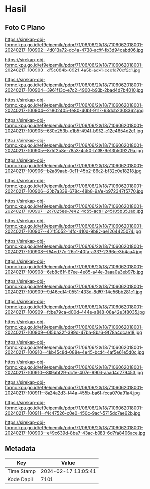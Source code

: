 # Hasil

## Foto C Plano

https://sirekap-obj-formc.kpu.go.id/ef9e/pemilu/pdpr/71/06/06/20/18/7106062018001-20240217-100902--4d013a72-dc4a-4738-ac9f-fb3d94cabd06.jpg

https://sirekap-obj-formc.kpu.go.id/ef9e/pemilu/pdpr/71/06/06/20/18/7106062018001-20240217-100903--df5e084b-0921-4a5b-ad41-cee1d70cf2c1.jpg

https://sirekap-obj-formc.kpu.go.id/ef9e/pemilu/pdpr/71/06/06/20/18/7106062018001-20240217-100904--3961f13c-e7c2-4900-b93b-2bad4d7b4010.jpg

https://sirekap-obj-formc.kpu.go.id/ef9e/pemilu/pdpr/71/06/06/20/18/7106062018001-20240217-100904--2a802405-fe80-40bf-9112-63dcb2308362.jpg

https://sirekap-obj-formc.kpu.go.id/ef9e/pemilu/pdpr/71/06/06/20/18/7106062018001-20240217-100905--660e253b-e1b5-494f-b962-c12e4654d2e1.jpg

https://sirekap-obj-formc.kpu.go.id/ef9e/pemilu/pdpr/71/06/06/20/18/7106062018001-20240217-100905--875f2b8e-78a3-4c50-b138-9e13b509279a.jpg

https://sirekap-obj-formc.kpu.go.id/ef9e/pemilu/pdpr/71/06/06/20/18/7106062018001-20240217-100906--b2a89aab-0c11-45b2-86c2-bf32c0e18218.jpg

https://sirekap-obj-formc.kpu.go.id/ef9e/pemilu/pdpr/71/06/06/20/18/7106062018001-20240217-100906--20b7a339-678c-48b8-9afe-b972347f5770.jpg

https://sirekap-obj-formc.kpu.go.id/ef9e/pemilu/pdpr/71/06/06/20/18/7106062018001-20240217-100907--2d7025ee-7e42-4c55-acd1-245105b353ad.jpg

https://sirekap-obj-formc.kpu.go.id/ef9e/pemilu/pdpr/71/06/06/20/18/7106062018001-20240217-100907--401f5052-14fc-410d-9b82-ae1264425074.jpg

https://sirekap-obj-formc.kpu.go.id/ef9e/pemilu/pdpr/71/06/06/20/18/7106062018001-20240217-100908--f94ed77c-26c1-40fa-a332-2396ce3b4aa4.jpg

https://sirekap-obj-formc.kpu.go.id/ef9e/pemilu/pdpr/71/06/06/20/18/7106062018001-20240217-100908--6eb8c61f-67ee-4e85-a44e-3aaa0a3eb97b.jpg

https://sirekap-obj-formc.kpu.go.id/ef9e/pemilu/pdpr/71/06/06/20/18/7106062018001-20240217-100909--9d46cdf4-0551-433d-8d97-14e56bb281c1.jpg

https://sirekap-obj-formc.kpu.go.id/ef9e/pemilu/pdpr/71/06/06/20/18/7106062018001-20240217-100909--fdbe79ca-d00d-444e-a888-08a42e3f8035.jpg

https://sirekap-obj-formc.kpu.go.id/ef9e/pemilu/pdpr/71/06/06/20/18/7106062018001-20240217-100909--015ba32f-399d-47ba-8ba6-9f78a4dcae18.jpg

https://sirekap-obj-formc.kpu.go.id/ef9e/pemilu/pdpr/71/06/06/20/18/7106062018001-20240217-100910--4bb45c8d-088e-4e45-bcd4-4af5e61e5d0c.jpg

https://sirekap-obj-formc.kpu.go.id/ef9e/pemilu/pdpr/71/06/06/20/18/7106062018001-20240217-100910--889abf29-dc1e-407e-9906-aaad4c279453.jpg

https://sirekap-obj-formc.kpu.go.id/ef9e/pemilu/pdpr/71/06/06/20/18/7106062018001-20240217-100911--8a24a2d3-f44a-455b-ba61-fcca070a91a4.jpg

https://sirekap-obj-formc.kpu.go.id/ef9e/pemilu/pdpr/71/06/06/20/18/7106062018001-20240217-100911--f4d47526-c0e0-450c-9acf-5715dc7ae62b.jpg

https://sirekap-obj-formc.kpu.go.id/ef9e/pemilu/pdpr/71/06/06/20/18/7106062018001-20240217-100903--e49c639d-8ba7-43ac-b083-6d7fa8406ace.jpg


## Metadata

| Key        | Value               |
| ---------- | ------------------- |
| Time Stamp | 2024-02-17 13:05:41 |
| Kode Dapil | 7101                |



